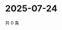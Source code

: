 # 2025-07-24

共 0 条

<!-- BEGIN ZHIHUVIDEO -->
<!-- 最后更新时间 Thu Jul 24 2025 22:14:34 GMT+0800 (China Standard Time) -->

<!-- END ZHIHUVIDEO -->
